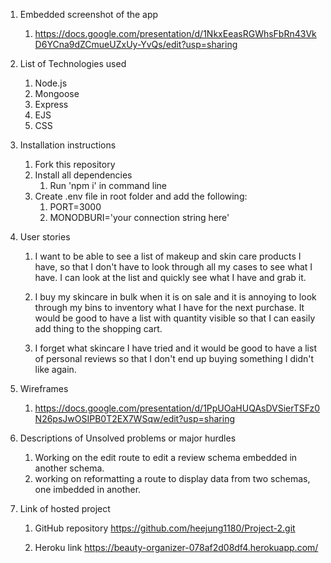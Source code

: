 1. Embedded screenshot of the app
    1. https://docs.google.com/presentation/d/1NkxEeasRGWhsFbRn43VkD6YCna9dZCmueUZxUy-YvQs/edit?usp=sharing

2. List of Technologies used
    1. Node.js
    2. Mongoose
    3. Express
    4. EJS
    5. CSS


3. Installation instructions
    1. Fork this repository
    2. Install all dependencies
        1. Run 'npm i' in command line
    3. Create .env file in root folder and add the following:
        1. PORT=3000
        2. MONODBURI='your connection string here'


4. User stories
    1. I want to be able to see a list of makeup and skin care products I have, so that I don't have to look through all my cases to see what I have.  I can look at the list and quickly see what I have and grab it.

    2. I buy my skincare in bulk when it is on sale and it is annoying to look through my bins to inventory what I have for the next purchase.  It would be good to have a list with quantity visible so that I can easily add thing to the shopping cart.

    3.  I forget what skincare I have tried and it would be good to have a list of personal reviews so that I don't end up buying something I didn't like again.


5. Wireframes
    1. https://docs.google.com/presentation/d/1PpUOaHUQAsDVSierTSFz0N26psJwOSIPB0T2EX7WSqw/edit?usp=sharing


6. Descriptions of Unsolved problems or major hurdles
    1. Working on the edit route to edit a review schema embedded in another schema.
    2. working on reformatting a route to display data from two schemas, one imbedded in another.


7. Link of hosted project
    1. GitHub repository
        https://github.com/heejung1180/Project-2.git

    2. Heroku link
        https://beauty-organizer-078af2d08df4.herokuapp.com/

